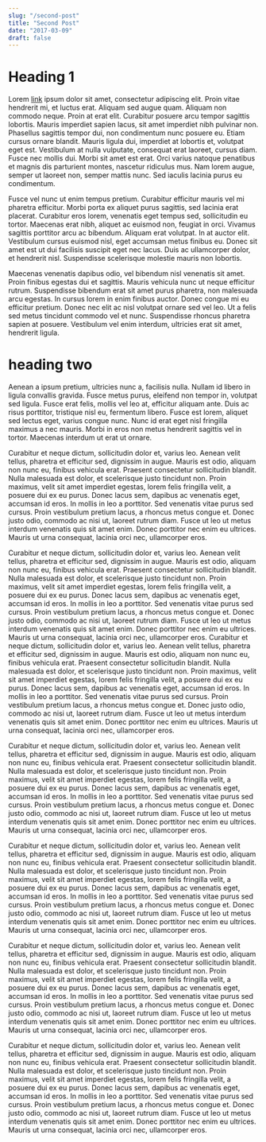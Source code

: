 ```yaml
---
slug: "/second-post"
title: "Second Post"
date: "2017-03-09"
draft: false
---
```


# Heading 1

Lorem [link](#heading-two) ipsum dolor sit amet, consectetur adipiscing elit. Proin vitae hendrerit
mi, et luctus erat. Aliquam sed augue quam. Aliquam non commodo neque. Proin at
erat elit. Curabitur posuere arcu tempor sagittis lobortis. Mauris imperdiet
sapien lacus, sit amet imperdiet nibh pulvinar non. Phasellus sagittis tempor
dui, non condimentum nunc posuere eu. Etiam cursus ornare blandit. Mauris ligula
dui, imperdiet at lobortis et, volutpat eget est. Vestibulum at nulla vulputate,
consequat erat laoreet, cursus diam. Fusce nec mollis dui. Morbi sit amet est
erat. Orci varius natoque penatibus et magnis dis parturient montes, nascetur
ridiculus mus. Nam lorem augue, semper ut laoreet non, semper mattis nunc. Sed
iaculis lacinia purus eu condimentum.

Fusce vel nunc ut enim tempus pretium. Curabitur efficitur mauris vel mi
pharetra efficitur. Morbi porta ex aliquet purus sagittis, sed lacinia erat
placerat. Curabitur eros lorem, venenatis eget tempus sed, sollicitudin eu
tortor. Maecenas erat nibh, aliquet ac euismod non, feugiat in orci. Vivamus
sagittis porttitor arcu ac bibendum. Aliquam erat volutpat. In at auctor elit.
Vestibulum cursus euismod nisl, eget accumsan metus finibus eu. Donec sit amet
est ut dui facilisis suscipit eget nec lacus. Duis ac ullamcorper dolor, et
hendrerit nisl. Suspendisse scelerisque molestie mauris non lobortis.

Maecenas venenatis dapibus odio, vel bibendum nisl venenatis sit amet. Proin
finibus egestas dui et sagittis. Mauris vehicula nunc ut neque efficitur rutrum.
Suspendisse bibendum erat sit amet purus pharetra, non malesuada arcu egestas.
In cursus lorem in enim finibus auctor. Donec congue mi eu efficitur pretium.
Donec nec elit ac nisl volutpat ornare sed vel leo. Ut a felis sed metus
tincidunt commodo vel et nunc. Suspendisse rhoncus pharetra sapien at posuere.
Vestibulum vel enim interdum, ultricies erat sit amet, hendrerit ligula.

# heading two

Aenean a ipsum pretium, ultricies nunc a, facilisis nulla. Nullam id libero in
ligula convallis gravida. Fusce metus purus, eleifend non tempor in, volutpat
sed ligula. Fusce erat felis, mollis vel leo at, efficitur aliquam ante. Duis ac
risus porttitor, tristique nisl eu, fermentum libero. Fusce est lorem, aliquet
sed lectus eget, varius congue nunc. Nunc id erat eget nisl fringilla maximus a
nec mauris. Morbi in eros non metus hendrerit sagittis vel in tortor. Maecenas
interdum ut erat ut ornare.

Curabitur et neque dictum, sollicitudin dolor et, varius leo. Aenean velit
tellus, pharetra et efficitur sed, dignissim in augue. Mauris est odio, aliquam
non nunc eu, finibus vehicula erat. Praesent consectetur sollicitudin blandit.
Nulla malesuada est dolor, et scelerisque justo tincidunt non. Proin maximus,
velit sit amet imperdiet egestas, lorem felis fringilla velit, a posuere dui ex
eu purus. Donec lacus sem, dapibus ac venenatis eget, accumsan id eros. In
mollis in leo a porttitor. Sed venenatis vitae purus sed cursus. Proin
vestibulum pretium lacus, a rhoncus metus congue et. Donec justo odio, commodo
ac nisi ut, laoreet rutrum diam. Fusce ut leo ut metus interdum venenatis quis
sit amet enim. Donec porttitor nec enim eu ultrices. Mauris ut urna consequat,
lacinia orci nec, ullamcorper eros.

Curabitur et neque dictum, sollicitudin dolor et, varius leo. Aenean velit
tellus, pharetra et efficitur sed, dignissim in augue. Mauris est odio, aliquam
non nunc eu, finibus vehicula erat. Praesent consectetur sollicitudin blandit.
Nulla malesuada est dolor, et scelerisque justo tincidunt non. Proin maximus,
velit sit amet imperdiet egestas, lorem felis fringilla velit, a posuere dui ex
eu purus. Donec lacus sem, dapibus ac venenatis eget, accumsan id eros. In
mollis in leo a porttitor. Sed venenatis vitae purus sed cursus. Proin
vestibulum pretium lacus, a rhoncus metus congue et. Donec justo odio, commodo
ac nisi ut, laoreet rutrum diam. Fusce ut leo ut metus interdum venenatis quis
sit amet enim. Donec porttitor nec enim eu ultrices. Mauris ut urna consequat,
lacinia orci nec, ullamcorper eros.
Curabitur et neque dictum, sollicitudin dolor et, varius leo. Aenean velit
tellus, pharetra et efficitur sed, dignissim in augue. Mauris est odio, aliquam
non nunc eu, finibus vehicula erat. Praesent consectetur sollicitudin blandit.
Nulla malesuada est dolor, et scelerisque justo tincidunt non. Proin maximus,
velit sit amet imperdiet egestas, lorem felis fringilla velit, a posuere dui ex
eu purus. Donec lacus sem, dapibus ac venenatis eget, accumsan id eros. In
mollis in leo a porttitor. Sed venenatis vitae purus sed cursus. Proin
vestibulum pretium lacus, a rhoncus metus congue et. Donec justo odio, commodo
ac nisi ut, laoreet rutrum diam. Fusce ut leo ut metus interdum venenatis quis
sit amet enim. Donec porttitor nec enim eu ultrices. Mauris ut urna consequat,
lacinia orci nec, ullamcorper eros.

Curabitur et neque dictum, sollicitudin dolor et, varius leo. Aenean velit
tellus, pharetra et efficitur sed, dignissim in augue. Mauris est odio, aliquam
non nunc eu, finibus vehicula erat. Praesent consectetur sollicitudin blandit.
Nulla malesuada est dolor, et scelerisque justo tincidunt non. Proin maximus,
velit sit amet imperdiet egestas, lorem felis fringilla velit, a posuere dui ex
eu purus. Donec lacus sem, dapibus ac venenatis eget, accumsan id eros. In
mollis in leo a porttitor. Sed venenatis vitae purus sed cursus. Proin
vestibulum pretium lacus, a rhoncus metus congue et. Donec justo odio, commodo
ac nisi ut, laoreet rutrum diam. Fusce ut leo ut metus interdum venenatis quis
sit amet enim. Donec porttitor nec enim eu ultrices. Mauris ut urna consequat,
lacinia orci nec, ullamcorper eros.

Curabitur et neque dictum, sollicitudin dolor et, varius leo. Aenean velit
tellus, pharetra et efficitur sed, dignissim in augue. Mauris est odio, aliquam
non nunc eu, finibus vehicula erat. Praesent consectetur sollicitudin blandit.
Nulla malesuada est dolor, et scelerisque justo tincidunt non. Proin maximus,
velit sit amet imperdiet egestas, lorem felis fringilla velit, a posuere dui ex
eu purus. Donec lacus sem, dapibus ac venenatis eget, accumsan id eros. In
mollis in leo a porttitor. Sed venenatis vitae purus sed cursus. Proin
vestibulum pretium lacus, a rhoncus metus congue et. Donec justo odio, commodo
ac nisi ut, laoreet rutrum diam. Fusce ut leo ut metus interdum venenatis quis
sit amet enim. Donec porttitor nec enim eu ultrices. Mauris ut urna consequat,
lacinia orci nec, ullamcorper eros.

Curabitur et neque dictum, sollicitudin dolor et, varius leo. Aenean velit
tellus, pharetra et efficitur sed, dignissim in augue. Mauris est odio, aliquam
non nunc eu, finibus vehicula erat. Praesent consectetur sollicitudin blandit.
Nulla malesuada est dolor, et scelerisque justo tincidunt non. Proin maximus,
velit sit amet imperdiet egestas, lorem felis fringilla velit, a posuere dui ex
eu purus. Donec lacus sem, dapibus ac venenatis eget, accumsan id eros. In
mollis in leo a porttitor. Sed venenatis vitae purus sed cursus. Proin
vestibulum pretium lacus, a rhoncus metus congue et. Donec justo odio, commodo
ac nisi ut, laoreet rutrum diam. Fusce ut leo ut metus interdum venenatis quis
sit amet enim. Donec porttitor nec enim eu ultrices. Mauris ut urna consequat,
lacinia orci nec, ullamcorper eros.

Curabitur et neque dictum, sollicitudin dolor et, varius leo. Aenean velit
tellus, pharetra et efficitur sed, dignissim in augue. Mauris est odio, aliquam
non nunc eu, finibus vehicula erat. Praesent consectetur sollicitudin blandit.
Nulla malesuada est dolor, et scelerisque justo tincidunt non. Proin maximus,
velit sit amet imperdiet egestas, lorem felis fringilla velit, a posuere dui ex
eu purus. Donec lacus sem, dapibus ac venenatis eget, accumsan id eros. In
mollis in leo a porttitor. Sed venenatis vitae purus sed cursus. Proin
vestibulum pretium lacus, a rhoncus metus congue et. Donec justo odio, commodo
ac nisi ut, laoreet rutrum diam. Fusce ut leo ut metus interdum venenatis quis
sit amet enim. Donec porttitor nec enim eu ultrices. Mauris ut urna consequat,
lacinia orci nec, ullamcorper eros.
